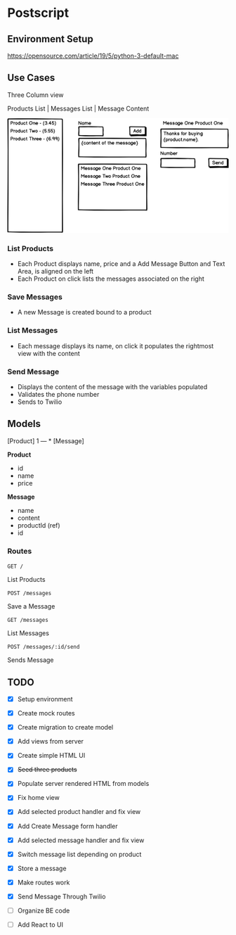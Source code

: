 # Postscript

## Environment Setup

https://opensource.com/article/19/5/python-3-default-mac

## Use Cases

Three Column view

Products List | Messages List | Message Content

![design](mockup.png)

### List Products

- Each Product displays name, price and a Add Message Button and Text Area, is aligned on the left
- Each Product on click lists the messages associated on the right 
  
### Save Messages
- A new Message is created bound to a product

### List Messages
- Each message displays its name, on click it populates the rightmost view with the content

### Send Message
- Displays the content of the message with the variables populated
- Validates the phone number
- Sends to Twilio


## Models

[Product] 1 — * [Message]

**Product**
- id
- name
- price 

**Message**
- name
- content 
- productId (ref)
- id


### Routes

```
GET /
```
List Products
```
POST /messages
```
Save a Message

```
GET /messages
```
List Messages

```http
POST /messages/:id/send
```
Sends Message

## TODO

- [x] Setup environment
- [x] Create mock routes
- [x] Create migration to create model
- [X] Add views from server
- [X] Create simple HTML UI
- [X] ~~Seed three products~~
- [x] Populate server rendered HTML from models
- [x] Fix home view
- [x] Add selected product handler and fix view
- [X] Add Create Message form handler
- [X] Add selected message handler and fix view
- [X] Switch message list depending on product
- [X] Store a message
- [X] Make routes work 
- [X] Send Message Through Twilio
- [ ] Organize BE code
- [ ] Add React to UI 

